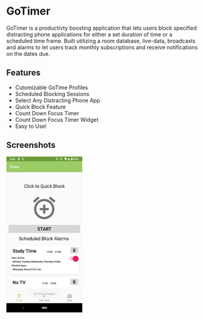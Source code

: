 # GoTimer

GoTimer is a productivty boosting application that lets users block specified distracting phone applications for either a set duration of time or a scheduled time frame. Built utilizing a room database, live-data, broadcasts and alarms to let users track monthly subscriptions and receive notifications on the dates due. 


## Features
* Cutomizable GoTime Profiles
* Scheduled Blocking Sessions
* Select Any Distracting Phone App
* Quick Block Feature
* Count Down Focus Timer
* Count Down Focus Timer Widget
* Easy to Use!


## Screenshots
<img src="screenshots/Screenshot_20200806-205640.png" width="200">
